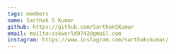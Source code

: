 ```yaml
---
tags: members
name: Sarthak S Kumar
github: https://github.com/SarthakSKumar
email: mailto:sskworld9742@gmail.com
instagram: https://www.instagram.com/sarthakskumar/
---
```

